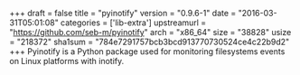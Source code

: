 +++
draft = false
title = "pyinotify"
version = "0.9.6-1"
date = "2016-03-31T05:01:08"
categories = ['lib-extra']
upstreamurl = "https://github.com/seb-m/pyinotify"
arch = "x86_64"
size = "38828"
usize = "218372"
sha1sum = "784e7291757bcb3bcd913770730524ce4c22b9d2"
+++
Pyinotify is a Python package used for monitoring filesystems events on Linux platforms with inotify.